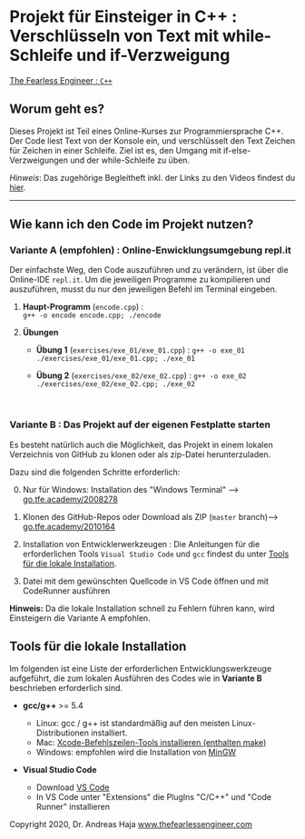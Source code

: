 # Projekt für Einsteiger in C++ : Verschlüsseln von Text mit while-Schleife und if-Verzweigung

[The Fearless Engineer : `C++`](https://www.thefearlessengineer.com/cpp-kurs)


## Worum geht es?

Dieses Projekt ist Teil eines Online-Kurses zur Programmiersprache C++. Der Code liest Text von der Konsole ein, und verschlüsselt den Text Zeichen für Zeichen in einer Schleife. Ziel ist es, den Umgang mit if-else-Verzweigungen und der while-Schleife zu üben.

*Hinweis*: Das zugehörige Begleitheft inkl. der Links zu den Videos findest du [hier](https://go.tfe.academy/2010163).


---

## Wie kann ich den Code im Projekt nutzen?

###  **Variante A (empfohlen)** : Online-Enwicklungsumgebung repl.it

Der einfachste Weg, den Code auszuführen und zu verändern, ist über die Online-IDE `repl.it`. Um die jeweiligen Programme zu kompilieren und auszuführen, musst du nur den jeweiligen Befehl im Terminal eingeben.

1. **Haupt-Programm** (`encode.cpp`) :  
`g++ -o encode encode.cpp; ./encode`

2. **Übungen**
   
   - **Übung 1** (`exercises/exe_01/exe_01.cpp`) : 
   `g++ -o exe_01 ./exercises/exe_01/exe_01.cpp; ./exe_01`

   - **Übung 2** (`exercises/exe_02/exe_02.cpp`) : 
   `g++ -o exe_02 ./exercises/exe_02/exe_02.cpp; ./exe_02`

<br> 

###  **Variante B** : Das Projekt auf der eigenen Festplatte starten

Es besteht natürlich auch die Möglichkeit, das Projekt in einem lokalen Verzeichnis von GitHub zu klonen oder als zip-Datei herunterzuladen. 

Dazu sind die folgenden Schritte erforderlich:

0. Nur für Windows: Installation des "Windows Terminal" --> [go.tfe.academy/2008278](https://go.tfe.academy/2008278)

1. Klonen des GitHub-Repos oder Download als ZIP (`master` branch)--> [go.tfe.academy/2010164](https://go.tfe.academy/2010164)

2. Installation von Entwicklerwerkzeugen : Die Anleitungen für die erforderlichen Tools `Visual Studio Code` und `gcc` findest du unter [Tools für die lokale Installation](#Tools-für-die-lokale-Installation).
   
3. Datei mit dem gewünschten Quellcode in VS Code öffnen und mit CodeRunner ausführen

**Hinweis:** Da die lokale Installation schnell zu Fehlern führen kann, wird Einsteigern die Variante A empfohlen. 


## Tools für die lokale Installation

Im folgenden ist eine Liste der erforderlichen Entwicklungswerkzeuge aufgeführt, die zum lokalen Ausführen des Codes wie in **Variante B** beschrieben erforderlich sind. 

* **gcc/g++** >= 5.4 
	* Linux: gcc / g++ ist standardmäßig auf den meisten Linux-Distributionen installiert. 
	* Mac: [Xcode-Befehlszeilen-Tools installieren (enthalten make)](https://developer.apple.com/xcode/features/) 
	* Windows: empfohlen wird die Installation von [MinGW](http://www.mingw.org/) 

* **Visual Studio Code**
	* Download [VS Code](https://code.visualstudio.com/download)
	* In VS Code unter "Extensions" die PlugIns "C/C++" und "Code Runner" installieren



Copyright 2020, Dr. Andreas Haja
www.thefearlessengineer.com
